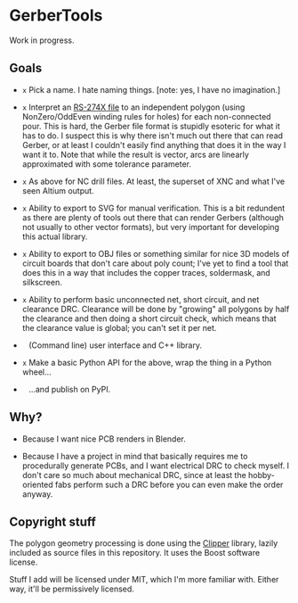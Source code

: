 # GerberTools

Work in progress.

## Goals

 - `x` Pick a name. I hate naming things. [note: yes, I have no imagination.]

 - `x` Interpret an [RS-274X file](https://www.ucamco.com/files/downloads/file_en/416/the-gerber-file-format-specification-revision-2020-09-update_en.pdf)
   to an independent polygon (using NonZero/OddEven winding rules for holes)
   for each non-connected pour. This is hard, the Gerber file format is
   stupidly esoteric for what it has to do. I suspect this is why there isn't
   much out there that can read Gerber, or at least I couldn't easily find
   anything that does it in the way I want it to. Note that while the result
   is vector, arcs are linearly approximated with some tolerance parameter.

 - `x` As above for NC drill files. At least, the superset of XNC and what I've
   seen Altium output.

 - `x` Ability to export to SVG for manual verification. This is a bit redundent
   as there are plenty of tools out there that can render Gerbers (although
   not usually to other vector formats), but very important for developing
   this actual library.

 - `x` Ability to export to OBJ files or something similar for nice 3D models of
   circuit boards that don't care about poly count; I've yet to find a tool
   that does this in a way that includes the copper traces, soldermask, and
   silkscreen.

 - `x` Ability to perform basic unconnected net, short circuit, and net clearance
   DRC. Clearance will be done by "growing" all polygons by half the clearance
   and then doing a short circuit check, which means that the clearance value
   is global; you can't set it per net.

 - ` ` (Command line) user interface and C++ library.

 - `x` Make a basic Python API for the above, wrap the thing in a Python wheel...

 - ` ` ...and publish on PyPI.

## Why?

 - Because I want nice PCB renders in Blender.

 - Because I have a project in mind that basically requires me to procedurally
   generate PCBs, and I want electrical DRC to check myself. I don't care so
   much about mechanical DRC, since at least the hobby-oriented fabs perform
   such a DRC before you can even make the order anyway.

## Copyright stuff

The polygon geometry processing is done using the
[Clipper](http://www.angusj.com/delphi/clipper.php) library, lazily included
as source files in this repository. It uses the Boost software license.

Stuff I add will be licensed under MIT, which I'm more familiar with. Either
way, it'll be permissively licensed.
